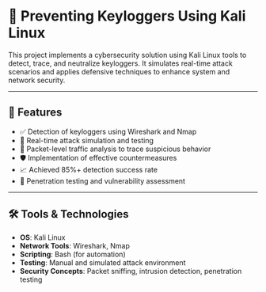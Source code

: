 # 🔐 Preventing Keyloggers Using Kali Linux

This project implements a cybersecurity solution using Kali Linux tools to detect, trace, and neutralize keyloggers. It simulates real-time attack scenarios and applies defensive techniques to enhance system and network security.

---

## 🚀 Features

- ✅ Detection of keyloggers using Wireshark and Nmap
- 🧪 Real-time attack simulation and testing
- 🔐 Packet-level traffic analysis to trace suspicious behavior
- 🛡️ Implementation of effective countermeasures
- 📈 Achieved 85%+ detection success rate
- 🧾 Penetration testing and vulnerability assessment

---

## 🛠️ Tools & Technologies

- **OS**: Kali Linux
- **Network Tools**: Wireshark, Nmap
- **Scripting**: Bash (for automation)
- **Testing**: Manual and simulated attack environment
- **Security Concepts**: Packet sniffing, intrusion detection, penetration testing



